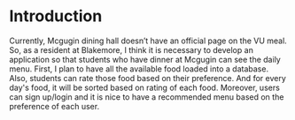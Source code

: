 # Introduction
Currently, Mcgugin dining hall doesn’t have an official page on the VU meal. So, as a resident at Blakemore, 
I think it is necessary to develop an application so that students who have dinner at Mcgugin can see the daily menu. 
First, I plan to have all the available food loaded into a database. Also, students can rate those food based on their 
preference. And for every day's food, it will be sorted based on rating of each food. 
Moreover, users can sign up/login and it is nice to have a recommended menu based on the preference of each user.
